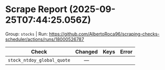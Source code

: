 # Scrape Report (2025-09-25T07:44:25.056Z)

Group: `stocks`  |  Run: https://github.com/AlbertoRoca96/scraping-checks-scheduler/actions/runs/18000526787

| Check | Changed | Keys | Error |
|---|:---:|:--|:--|
| `stock_ntdoy_global_quote` | — |  |  |
